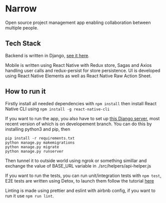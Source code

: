 # Narrow

Open source project management app enabling collaboration between multiple people.

## Tech Stack

Backend is written in Django, [see it here](https://github.com/MaksymilianDemitraszek/Narrow).

Mobile is written using React Native with Redux store, Sagas and Axios handling user calls and redux-persist for store persistence.
UI is developed using React Native Elements as well as React Native Raw Action Sheet.

## How to run it

Firstly install all needed dependencies with ```npm install``` then install React Native CLI using ```npm install -g react-native-cli```

If you want to run the app, you also have to set up [this Django server](https://github.com/MaksymilianDemitraszek/Narrow), most recent version of which is on developement branch. You can do this by installing python3 and pip, then 
```
pip install -r requirements.txt
python manage.py makemigrations
python manage.py migrate
python manage.py runserver
```

Then tunnel it to outside world using ngrok or something simillar and exchange the value of BASE_URL variable in ./src/helpers/api-helper.js

If you want to run the tests, you can run unit/integration tests with ```npm test```, E2E tests are written using Detox, to launch them follow the tutorial [here](https://github.com/wix/Detox/blob/master/docs/Introduction.Android.md)

Linting is made using prettier and eslint with airbnb config, if you want to run it use ```npm run lint```.

